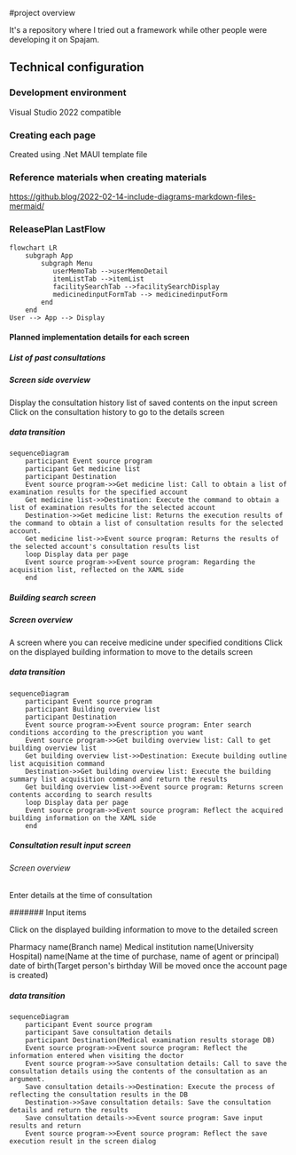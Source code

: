 #project overview

It's a repository where I tried out a framework while other people were developing it on Spajam.

## Technical configuration

### Development environment

Visual Studio 2022 compatible

### Creating each page

Created using .Net MAUI template file

### Reference materials when creating materials

https://github.blog/2022-02-14-include-diagrams-markdown-files-mermaid/

### ReleasePlan LastFlow
```mermaid
flowchart LR
    subgraph App
        subgraph Menu
           userMemoTab -->userMemoDetail
           itemListTab -->itemList
           facilitySearchTab -->facilitySearchDisplay
           medicinedinputFormTab --> medicinedinputForm
        end
    end
User --> App --> Display
```
#### Planned implementation details for each screen
##### List of past consultations
##### Screen side overview
Display the consultation history list of saved contents on the input screen
Click on the consultation history to go to the details screen

##### data transition
```mermaid
sequenceDiagram
    participant Event source program
    participant Get medicine list
    participant Destination
    Event source program->>Get medicine list: Call to obtain a list of examination results for the specified account
    Get medicine list->>Destination: Execute the command to obtain a list of examination results for the selected account
    Destination->>Get medicine list: Returns the execution results of the command to obtain a list of consultation results for the selected account.
    Get medicine list->>Event source program: Returns the results of the selected account's consultation results list
    loop Display data per page
    Event source program->>Event source program: Regarding the acquisition list, reflected on the XAML side
    end
```
##### Building search screen
##### Screen overview
A screen where you can receive medicine under specified conditions
Click on the displayed building information to move to the details screen
##### data transition
```mermaid
sequenceDiagram
    participant Event source program
    participant Building overview list
    participant Destination
    Event source program->>Event source program: Enter search conditions according to the prescription you want
    Event source program->>Get building overview list: Call to get building overview list
    Get building overview list->>Destination: Execute building outline list acquisition command
    Destination->>Get building overview list: Execute the building summary list acquisition command and return the results
    Get building overview list->>Event source program: Returns screen contents according to search results
    loop Display data per page
    Event source program->>Event source program: Reflect the acquired building information on the XAML side
    end
```


##### Consultation result input screen
###### Screen overview
Enter details at the time of consultation

####### Input items

Click on the displayed building information to move to the detailed screen

   Pharmacy name(Branch name)
   Medical institution name(University Hospital)
   name(Name at the time of purchase, name of agent or principal)
   date of birth(Target person's birthday Will be moved once the account page is created)


##### data transition
```mermaid
sequenceDiagram
    participant Event source program
    participant Save consultation details
    participant Destination(Medical examination results storage DB)
    Event source program->>Event source program: Reflect the information entered when visiting the doctor
    Event source program->>Save consultation details: Call to save the consultation details using the contents of the consultation as an argument.
    Save consultation details->>Destination: Execute the process of reflecting the consultation results in the DB
    Destination->>Save consultation details: Save the consultation details and return the results
    Save consultation details->>Event source program: Save input results and return
    Event source program->>Event source program: Reflect the save execution result in the screen dialog
```









